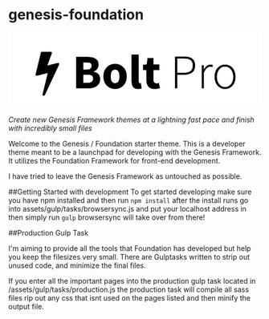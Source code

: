 # genesis-foundation

![Bolt Pro Graphic](images/readme-graphic.png)

*Create new Genesis Framework themes at a lightning fast pace and finish with incredibly small files*

Welcome to the Genesis / Foundation starter theme. This is a developer theme meant to be a launchpad for developing with the Genesis Framework. It utilizes the Foundation Framework for front-end development.

I have tried to leave the Genesis Framework as untouched as possible.

##Getting Started with development
To get started developing make sure you have npm installed and then run `npm install` after the install runs go into assets/gulp/tasks/browsersync.js and put your localhost address in then simply run `gulp` browsersync will take over from there!

##Production Gulp Task

I'm aiming to provide all the tools that Foundation has developed but help you keep the filesizes very small. There are Gulptasks written to strip out unused code, and minimize the final files.

If you enter all the important pages into the production gulp task located in /assets/gulp/tasks/production.js the production task will compile all sass files rip out any css that isnt used on the pages listed and then minify the output file.
